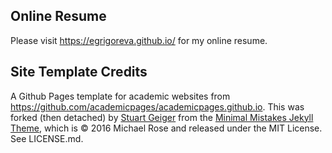 ## Online Resume

Please visit https://egrigoreva.github.io/ for my online resume.

## Site Template Credits

A Github Pages template for academic websites from https://github.com/academicpages/academicpages.github.io. This was forked (then detached) by [Stuart Geiger](https://github.com/staeiou) from the [Minimal Mistakes Jekyll Theme](https://mmistakes.github.io/minimal-mistakes/), which is © 2016 Michael Rose and released under the MIT License. See LICENSE.md. 
